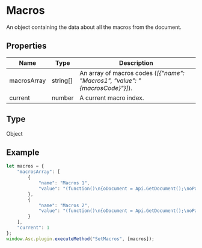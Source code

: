 # Macros

An object containing the data about all the macros from the document.

## Properties

| Name | Type | Description |
| ---- | ---- | ----------- |
| macrosArray | string[] | An array of macros codes (*[&#123;"name": "Macros1", "value": "&#123;macrosCode&#125;"&#125;]*). |
| current | number | A current macro index. |
## Type

Object



## Example

```javascript
let macros = {
    "macrosArray": [
        {
            "name": "Macros 1",
            "value": "(function()\n{oDocument = Api.GetDocument();\noParagraph = Api.CreateParagraph();\noParagraph.AddText(\"This is a new paragraph\");\noDocument.Push(oParagraph);\n})();"
        },
        {
            "name": "Macros 2",
            "value": "(function()\n{oDocument = Api.GetDocument();\noParagraph = oDocument.GetElement(0);\noParagraph.AddText(\"ONLYOFFICE Document Builder\");\noRange = oDocument.GetRange(0, 24);\noRange.SetBold(true);\n})();"
        }
    ],
    "current": 1
};
window.Asc.plugin.executeMethod("SetMacros", [macros]);
```
